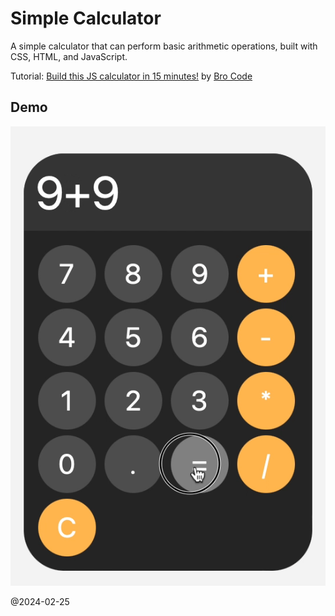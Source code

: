 # Simple Calculator

A simple calculator that can perform basic arithmetic operations, built with CSS, HTML, and JavaScript.

Tutorial: [Build this JS calculator in 15 minutes!](https://www.youtube.com/watch?v=I5kj-YsmWjM&t=771s) by [Bro Code](https://www.youtube.com/@BroCodez)

## Demo

![Simple Calculator](./demo.gif)

@2024-02-25